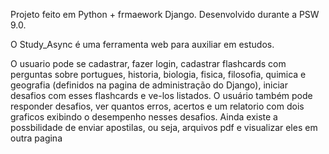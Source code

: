 Projeto feito em Python + frmaework Django. Desenvolvido durante a PSW 9.0.

  O Study_Async é uma ferramenta web para auxiliar em estudos.

  O usuario pode se cadastrar, fazer login, cadastrar flashcards com perguntas sobre portugues, historia, biologia, fisica, filosofia, quimica e geografia (definidos na pagina de administração do Django), iniciar desafios com esses flashcards e ve-los listados. O usuário também pode 
  responder desafios, ver quantos erros, acertos e um relatorio com dois graficos exibindo o desempenho nesses desafios. Ainda existe a possbilidade de enviar apostilas, ou seja, arquivos pdf e visualizar eles em outra pagina
